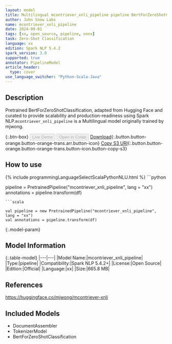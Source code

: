 ```yaml
---
layout: model
title: Multilingual mcontriever_xnli_pipeline pipeline BertForZeroShotClassification from mjwong
author: John Snow Labs
name: mcontriever_xnli_pipeline
date: 2024-09-01
tags: [xx, open_source, pipeline, onnx]
task: Zero-Shot Classification
language: xx
edition: Spark NLP 5.4.2
spark_version: 3.0
supported: true
annotator: PipelineModel
article_header:
  type: cover
use_language_switcher: "Python-Scala-Java"
---
```


## Description

Pretrained BertForZeroShotClassification, adapted from Hugging Face and curated to provide scalability and production-readiness using Spark NLP.`mcontriever_xnli_pipeline` is a Multilingual model originally trained by mjwong.

{:.btn-box}
<button class="button button-orange" disabled>Live Demo</button>
<button class="button button-orange" disabled>Open in Colab</button>
[Download](https://s3.amazonaws.com/auxdata.johnsnowlabs.com/public/models/mcontriever_xnli_pipeline_xx_5.4.2_3.0_1725201609456.zip){:.button.button-orange.button-orange-trans.arr.button-icon}
[Copy S3 URI](s3://auxdata.johnsnowlabs.com/public/models/mcontriever_xnli_pipeline_xx_5.4.2_3.0_1725201609456.zip){:.button.button-orange.button-orange-trans.button-icon.button-copy-s3}

## How to use



<div class="tabs-box" markdown="1">
{% include programmingLanguageSelectScalaPythonNLU.html %}
```python

pipeline = PretrainedPipeline("mcontriever_xnli_pipeline", lang = "xx")
annotations =  pipeline.transform(df)   

```
```scala

val pipeline = new PretrainedPipeline("mcontriever_xnli_pipeline", lang = "xx")
val annotations = pipeline.transform(df)

```
</div>

{:.model-param}
## Model Information

{:.table-model}
|---|---|
|Model Name:|mcontriever_xnli_pipeline|
|Type:|pipeline|
|Compatibility:|Spark NLP 5.4.2+|
|License:|Open Source|
|Edition:|Official|
|Language:|xx|
|Size:|665.8 MB|

## References

https://huggingface.co/mjwong/mcontriever-xnli

## Included Models

- DocumentAssembler
- TokenizerModel
- BertForZeroShotClassification